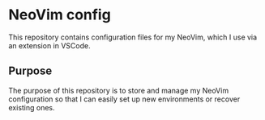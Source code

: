 # NeoVim config

This repository contains configuration files for my NeoVim, which I use via an extension in VSCode.
## Purpose

The purpose of this repository is to store and manage my NeoVim configuration so that I can easily set up new environments or recover existing ones.
